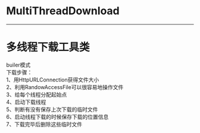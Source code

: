 # MultiThreadDownload
----
多线程下载工具类 
====
builer模式<br>
下载步骤：<br>
1、用HttpURLConnection获得文件大小<br>
2、利用RandowAccessFile可以很容易地操作文件<br>
3、给每个线程分配起始点<br>
4、启动下载线程<br>
5、判断有没有保存上次下载的临时文件<br>
6、启动线程下载的时候保存下载的位置信息<br>
7、下载完毕后删除这些临时文件<br>
